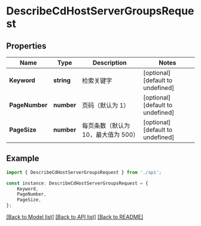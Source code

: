 # DescribeCdHostServerGroupsRequest


## Properties

Name | Type | Description | Notes
------------ | ------------- | ------------- | -------------
**Keyword** | **string** | 检索关键字 | [optional] [default to undefined]
**PageNumber** | **number** | 页码（默认为 1） | [optional] [default to undefined]
**PageSize** | **number** | 每页条数（默认为 10，最大值为 500） | [optional] [default to undefined]

## Example

```typescript
import { DescribeCdHostServerGroupsRequest } from './api';

const instance: DescribeCdHostServerGroupsRequest = {
    Keyword,
    PageNumber,
    PageSize,
};
```

[[Back to Model list]](../README.md#documentation-for-models) [[Back to API list]](../README.md#documentation-for-api-endpoints) [[Back to README]](../README.md)
